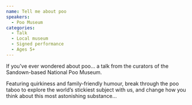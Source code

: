 ```yaml
---
name: Tell me about poo
speakers:
  - Poo Museum
categories:
  - Talk
  - Local museum
  - Signed performance
  - Ages 5+
---
```


If you've ever wondered about poo... a talk from the curators of the Sandown-based National Poo Museum.

Featuring quirkiness and family-friendly humour, break through the poo taboo to explore the world’s stickiest subject with us, and change how you think about this most astonishing substance...
